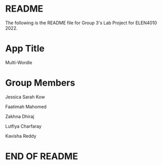 ﻿# README
The following is the README file for Group 3's Lab Project for ELEN4010 2022.

# App Title
Multi-Wordle

# Group Members
Jessica Sarah Kow

Faatimah Mahomed

Zakhna Dhiraj 

Lutfiya Charfaray 

Kavisha Reddy

# END OF README
